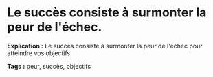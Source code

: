 # Le succès consiste à surmonter la peur de l'échec.

**Explication :** Le succès consiste à surmonter la peur de l'échec pour atteindre vos objectifs.

**Tags :** peur, succès, objectifs
